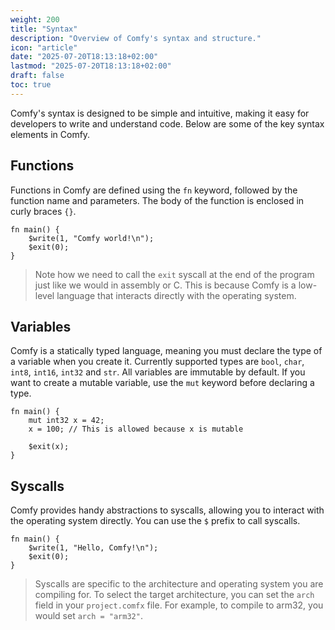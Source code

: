 ```yaml
---
weight: 200
title: "Syntax"
description: "Overview of Comfy's syntax and structure."
icon: "article"
date: "2025-07-20T18:13:18+02:00"
lastmod: "2025-07-20T18:13:18+02:00"
draft: false
toc: true
---
```


Comfy's syntax is designed to be simple and intuitive, making it easy for developers to write and understand code. Below are some of the key syntax elements in Comfy.

## Functions
Functions in Comfy are defined using the `fn` keyword, followed by the function name and parameters. The body of the function is enclosed in curly braces `{}`.

```comfy
fn main() {
    $write(1, "Comfy world!\n");
    $exit(0);
}
```
> Note how we need to call the `exit` syscall at the end of the program just like we would in assembly or C. This is because Comfy is a low-level language that interacts directly with the operating system.

## Variables
Comfy is a statically typed language, meaning you must declare the type of a variable when you create it. Currently supported types are `bool`,
`char`, `int8`, `int16`, `int32` and `str`. All variables are immutable by default. If you want to create a mutable variable, use the `mut` keyword before declaring a type.

```comfy
fn main() {
    mut int32 x = 42;
    x = 100; // This is allowed because x is mutable

    $exit(x);
}
```

## Syscalls
Comfy provides handy abstractions to syscalls, allowing you to interact with the operating system directly. You can use the `$` prefix to call syscalls.

```comfy
fn main() {
    $write(1, "Hello, Comfy!\n");
    $exit(0);
}
```
> Syscalls are specific to the architecture and operating system you are compiling for. To select the target architecture, you can set the `arch` field in your `project.comfx` file. For example, to compile to arm32, you would set `arch = "arm32"`.
